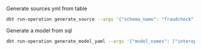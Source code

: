 Generate sources yml from table

```bash
dbt run-operation generate_source --args '{"schema_name": "fraudcheck", "database_name": "local","generate_columns": true, "table_names":["labels"]}' --profiles-dir ./profiles/
```


Generate a model from sql 

 ```bash
 dbt run-operation generate_model_yaml --args '{"model_names": ["interoperators_labels_by_month"]}' --profiles-dir ./profiles/
 ```